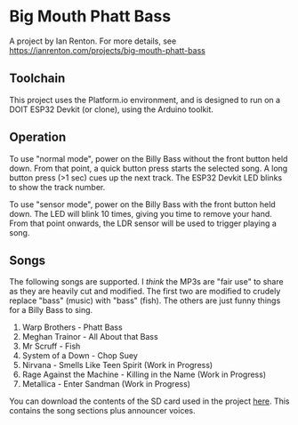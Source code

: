 # Big Mouth Phatt Bass

A project by Ian Renton. For more details, see https://ianrenton.com/projects/big-mouth-phatt-bass

## Toolchain

This project uses the Platform.io environment, and is designed to run on a DOIT ESP32 Devkit (or clone), using the Arduino toolkit.

## Operation

To use "normal mode", power on the Billy Bass without the front button held down. From that point, a quick button press starts the selected song. A long button press (>1 sec) cues up the next track. The ESP32 Devkit LED blinks to show the track number.

To use "sensor mode", power on the Billy Bass with the front button held down. The LED will blink 10 times, giving you time to remove your hand. From that point onwards, the LDR sensor will be used to trigger playing a song.

## Songs

The following songs are supported. I *think* the MP3s are "fair use" to share as they are heavily cut and modified. The first two are modified to crudely replace "bass" (music) with "bass" (fish). The others are just funny things for a Billy Bass to sing.

1. Warp Brothers - Phatt Bass
2. Meghan Trainor - All About that Bass
3. Mr Scruff - Fish
4. System of a Down - Chop Suey
5. Nirvana - Smells Like Teen Spirit (Work in Progress)
6. Rage Against the Machine - Killing in the Name (Work in Progress)
7. Metallica - Enter Sandman (Work in Progress)

You can download the contents of the SD card used in the project [here](https://ianrenton.com/projects/big-mouth-phatt-bass/sdcard.zip). This contains the song sections plus announcer voices.